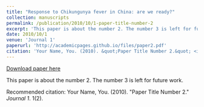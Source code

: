```yaml
---
title: "Response to Chikungunya fever in China: are we ready?"
collection: manuscripts
permalink: /publication/2010/10/1-paper-title-number-2
excerpt: 'This paper is about the number 2. The number 3 is left for future work.'
date: 2010/10/1
venue: 'Journal 1'
paperurl: 'http://academicpages.github.io/files/paper2.pdf'
citation: 'Your Name, You. (2010). &quot;Paper Title Number 2.&quot; <i>Journal 1</i>. 1(2).'
---
```


<a href='http://academicpages.github.io/files/paper2.pdf'>Download paper here</a>

This paper is about the number 2. The number 3 is left for future work.

Recommended citation: Your Name, You. (2010). "Paper Title Number 2." <i>Journal 1</i>. 1(2).